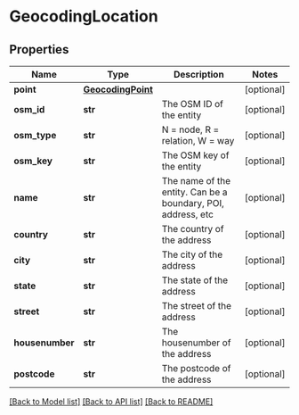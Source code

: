 # GeocodingLocation

## Properties
Name | Type | Description | Notes
------------ | ------------- | ------------- | -------------
**point** | [**GeocodingPoint**](GeocodingPoint.md) |  | [optional] 
**osm_id** | **str** | The OSM ID of the entity | [optional] 
**osm_type** | **str** | N &#x3D; node, R &#x3D; relation, W &#x3D; way | [optional] 
**osm_key** | **str** | The OSM key of the entity | [optional] 
**name** | **str** | The name of the entity. Can be a boundary, POI, address, etc | [optional] 
**country** | **str** | The country of the address | [optional] 
**city** | **str** | The city of the address | [optional] 
**state** | **str** | The state of the address | [optional] 
**street** | **str** | The street of the address | [optional] 
**housenumber** | **str** | The housenumber of the address | [optional] 
**postcode** | **str** | The postcode of the address | [optional] 

[[Back to Model list]](../README.md#documentation-for-models) [[Back to API list]](../README.md#documentation-for-api-endpoints) [[Back to README]](../README.md)

